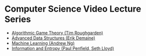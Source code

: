 # Computer Science Video Lecture Series

+ [Algorithmic Game Theory (Tim Roughgarden)](http://theory.stanford.edu/~tim/f13/f13.html)
+ [Advanced Data Structures (Erik Demaine)](https://ocw.mit.edu/courses/electrical-engineering-and-computer-science/6-851-advanced-data-structures-spring-2012/)
+ [Machine Learning (Andrew Ng)](https://www.youtube.com/view_play_list?p=A89DCFA6ADACE599)
+ [Information and Entropy (Paul Penfield, Seth Lloyd)](https://ocw.mit.edu/courses/electrical-engineering-and-computer-science/6-050j-information-and-entropy-spring-2008/index.htm)
